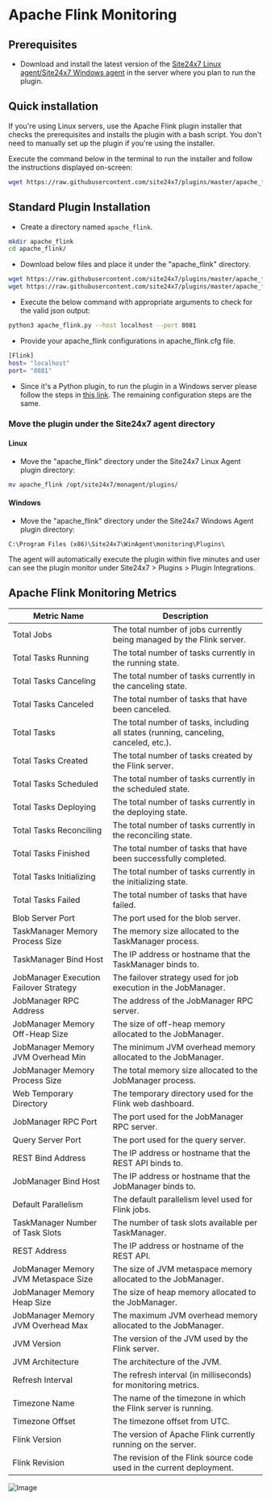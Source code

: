 # Apache Flink Monitoring
                                                                                              
## Prerequisites

- Download and install the latest version of the [Site24x7 Linux agent/Site24x7 Windows agent](https://www.site24x7.com/app/client#/admin/inventory/add-monitor) in the server where you plan to run the plugin.

## Quick installation

If you're using Linux servers, use the Apache Flink plugin installer that checks the prerequisites and installs the plugin with a bash script. You don't need to manually set up the plugin if you're using the installer.

Execute the command below in the terminal to run the installer and follow the instructions displayed on-screen:

```bash
wget https://raw.githubusercontent.com/site24x7/plugins/master/apache_flink/installer/Site24x7ApacheFlinkPluginInstaller.sh && sudo bash Site24x7ApacheFlinkPluginInstaller.sh
```

## Standard Plugin Installation

- Create a directory named `apache_flink`.
  
```bash
mkdir apache_flink
cd apache_flink/
```
      
- Download below files and place it under the "apache_flink" directory.

```bash
wget https://raw.githubusercontent.com/site24x7/plugins/master/apache_flink/apache_flink.py && sed -i "1s|^.*|#! $(which python3)|" apache_flink.py
wget https://raw.githubusercontent.com/site24x7/plugins/master/apache_flink/apache_flink.cfg
```

- Execute the below command with appropriate arguments to check for the valid json output:

```bash
python3 apache_flink.py --host localhost --port 8081
```

- Provide your apache_flink configurations in apache_flink.cfg file.

```bash
[Flink]
host= "localhost"
port= "8081"
```

- Since it's a Python plugin, to run the plugin in a Windows server please follow the steps in [this link](https://support.site24x7.com/portal/en/kb/articles/run-python-plugin-scripts-in-windows-servers). The remaining configuration steps are the same.

### Move the plugin under the Site24x7 agent directory

#### Linux

- Move the "apache_flink" directory under the Site24x7 Linux Agent plugin directory: 

```bash
mv apache_flink /opt/site24x7/monagent/plugins/
```
		
#### Windows

- Move the "apache_flink" directory under the Site24x7 Windows Agent plugin directory:

```
C:\Program Files (x86)\Site24x7\WinAgent\monitoring\Plugins\
```
The agent will automatically execute the plugin within five minutes and user can see the plugin monitor under Site24x7 > Plugins > Plugin Integrations.

## Apache Flink Monitoring Metrics

| **Metric Name**                      | **Description**                                                                                      |
|--------------------------------------|------------------------------------------------------------------------------------------------------|
| Total Jobs                           | The total number of jobs currently being managed by the Flink server.                               |
| Total Tasks Running                  | The total number of tasks currently in the running state.                                           |
| Total Tasks Canceling                | The total number of tasks currently in the canceling state.                                         |
| Total Tasks Canceled                 | The total number of tasks that have been canceled.                                                  |
| Total Tasks                          | The total number of tasks, including all states (running, canceling, canceled, etc.).               |
| Total Tasks Created                  | The total number of tasks created by the Flink server.                                              |
| Total Tasks Scheduled                | The total number of tasks currently in the scheduled state.                                         |
| Total Tasks Deploying                | The total number of tasks currently in the deploying state.                                         |
| Total Tasks Reconciling              | The total number of tasks currently in the reconciling state.                                       |
| Total Tasks Finished                 | The total number of tasks that have been successfully completed.                                    |
| Total Tasks Initializing             | The total number of tasks currently in the initializing state.                                      |
| Total Tasks Failed                   | The total number of tasks that have failed.                                                         |
| Blob Server Port                     | The port used for the blob server.                                                                  |
| TaskManager Memory Process Size      | The memory size allocated to the TaskManager process.                                       |
| TaskManager Bind Host                | The IP address or hostname that the TaskManager binds to.                                           |
| JobManager Execution Failover Strategy | The failover strategy used for job execution in the JobManager.                                    |
| JobManager RPC Address               | The address of the JobManager RPC server.                                                           |
| JobManager Memory Off-Heap Size      | The size of off-heap memory allocated to the JobManager.                                    |
| JobManager Memory JVM Overhead Min   | The minimum JVM overhead memory allocated to the JobManager.                                |
| JobManager Memory Process Size       | The total memory size allocated to the JobManager process.                                  |
| Web Temporary Directory              | The temporary directory used for the Flink web dashboard.                                           |
| JobManager RPC Port                  | The port used for the JobManager RPC server.                                                        |
| Query Server Port                    | The port used for the query server.                                                                 |
| REST Bind Address                    | The IP address or hostname that the REST API binds to.                                              |
| JobManager Bind Host                 | The IP address or hostname that the JobManager binds to.                                            |
| Default Parallelism                  | The default parallelism level used for Flink jobs.                                                  |
| TaskManager Number of Task Slots     | The number of task slots available per TaskManager.                                                 |
| REST Address                         | The IP address or hostname of the REST API.                                                         |
| JobManager Memory JVM Metaspace Size | The size of JVM metaspace memory allocated to the JobManager.                               |
| JobManager Memory Heap Size          | The size of heap memory allocated to the JobManager.                                        |
| JobManager Memory JVM Overhead Max   | The maximum JVM overhead memory allocated to the JobManager.                                |
| JVM Version                          | The version of the JVM used by the Flink server.                                                    |
| JVM Architecture                     | The architecture of the JVM.                                                          |
| Refresh Interval                     | The refresh interval (in milliseconds) for monitoring metrics.                                      |
| Timezone Name                        | The name of the timezone in which the Flink server is running.                                      |
| Timezone Offset                      | The timezone offset from UTC.                                                            |
| Flink Version                        | The version of Apache Flink currently running on the server.                                        |
| Flink Revision                       | The revision of the Flink source code used in the current deployment.                               |


![Image](https://github.com/user-attachments/assets/e09b24a3-0674-4b3c-ac32-27044b3eec4b)

